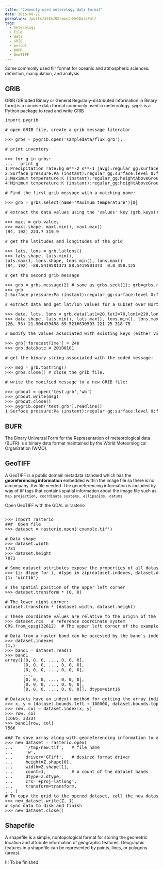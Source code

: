 ```yaml
---
title: 'Commonly used meterology data format'
date: 2016-08-21
permalink: /posts/2016/08/post-MetDataFmt/
tags:
  - meterology
  - File
  - data
  - GRIB
  - netcdf
  - BUFR
  - GeoTIFF
---
```


Some commonly used filr format for oceanic and atmospheric sciences: definition, manipulation, and analysis

## GRIB

GRIB (GRIdded Binary or General Regularly-distributed Information in Binary form) is a concise data format commonly used in meteorology.  `pygrb` is a Python package to read and write GRIB
<pre>
import pygrib

# open GRIB file, create a grib message literator

>>> grbs = pygrib.open('sampledata/flux.grb');

# print inventory

>>> for g in grbs:
...   print g
1:Precipitation rate:kg m**-2 s**-1 (avg):regular_gg:surface:level 0:fcst time 108-120 hrs (avg):from 200402291200
2:Surface pressure:Pa (instant):regular_gg:surface:level 0:fcst time 120 hrs:from 200402291200
3:Maximum temperature:K (instant):regular_gg:heightAboveGround:level 2 m:fcst time 108-120 hrs:from 200402291200
4:Minimum temperature:K (instant):regular_gg:heightAboveGround:level 2 m:fcst time 108-120 hrs:from 200402291200

# Find the first grib message with a matching name: 

>>> grb = grbs.select(name='Maximum temperature')[0]

# extract the data values using the 'values' key (grb.keys() will return a list of the available keys). The data is returned as a numpy array

>>> maxt = grb.values
>>> maxt.shape, maxt.min(), maxt.max()
(94, 192) 223.7 319.9

# get the latitudes and longitudes of the grid

>>> lats, lons = grb.latlons()
>>> lats.shape, lats.min(), 
lats.max(), lons.shape, lons.min(), lons.max()
(94, 192) -88.5419501373 88.5419501373  0.0 358.125

# get the second grib message

>>> grb = grbs.message(2) # same as grbs.seek(1); grb=grbs.readline()
>>> grb
2:Surface pressure:Pa (instant):regular_gg:surface:level 0:fcst time 120 hrs:from 200402291200

# extract data and get lat/lon values for a subset over North America:

>>> data, lats, lons = grb.data(lat1=20,lat2=70,lon1=220,lon2=320)
>>> data.shape, lats.min(), lats.max(), lons.min(), lons.max()
(26, 53) 21.904439458 69.5216630593 221.25 318.75

# modify the values associated with existing keys (either via attribute or dictionary access):

>>> grb['forecastTime'] = 240
>>> grb.dataDate = 20100101

# get the binary string associated with the coded message:

>>> msg = grb.tostring()
>>> grbs.close() # close the grib file.

# write the modified message to a new GRIB file:

>>> grbout = open('test.grb','wb')
>>> grbout.write(msg)
>>> grbout.close()
>>> pygrib.open('test.grb').readline() 
1:Surface pressure:Pa (instant):regular_gg:surface:level 0:fcst time 240 hrs:from 201001011200
</pre>


## BUFR

The Binary Universal Form for the Representation of meteorological data (BUFR) is a binary data format maintained by the World Meteorological Organization (WMO). 


## GeoTIFF

A GeoTIFF  is a public domain metadata standard which has the **georeferencing information** embedded within the image file so there is no accompany .tfw file needed.  The georeferencing information is included by way of tif tags that contains spatial information about the image file such as `map projection, coordinate systems, ellipsoids, datums`.  

Open GeoTIFF with the GDAL in rasterio

<pre>	
>>> import rasterio
###  Open file
>>> dataset = rasterio.open('example.tif')

# Data shape
>>> dataset.width
7731
>>> dataset.height
7871

# Some dataset attributes expose the properties of all dataset bands via a tuple of values, one per band. To get a mapping of band indexes to variable data types, apply a dictionary comprehension to the zip() product of a dataset’s indexes and dtypes attributes.
>>> {i: dtype for i, dtype in zip(dataset.indexes, dataset.dtypes)}
{1: 'uint16'}

# The spatial position of the upper left corner
>>> dataset.transform * (0, 0)

# The lower right corner:
dataset.transform * (dataset.width, dataset.height)

# These coordinate values are relative to the origin of the dataset’s coordinate reference system (CRS).
>>> dataset.rcs   # reference coordinate system
CRS.from_epsg(32612)  # The upper left corner of the example dataset, (358485.0, 4265115.0), is 141.5 kilometers west of zone 12’s central meridian (111 degrees west) and 4265 kilometers north of the equator.

# Data from a raster band can be accessed by the band’s index number. 
>>> dataset.indexes
(1,)
>>> band1 = dataset.read(1
>>> band1
array([[0, 0, 0, ..., 0, 0, 0],
       [0, 0, 0, ..., 0, 0, 0],
       [0, 0, 0, ..., 0, 0, 0],
       ...,
       [0, 0, 0, ..., 0, 0, 0],
       [0, 0, 0, ..., 0, 0, 0],
       [0, 0, 0, ..., 0, 0, 0]], dtype=uint16

# Datasets have an index() method for getting the array indices corresponding to points in georeferenced space.
>>> x, y = (dataset.bounds.left + 100000, dataset.bounds.top - 50000)
>>> row, col = dataset.index(x, y)
>>> row, col
(1666, 3333)
>>> band1[row, col]
7566

### To save array along with georeferencing information to a new raster data file, call rasterio.open() with a path to the new file to be created, 'w' to specify writing mode, and several keyword arguments.
>>> new_dataset = rasterio.open(
...     '/tmp/new.tif',   # file_name
...     'w',              
...     driver='GTiff',   # desired format driver
...     height=Z.shape[0], 
...     width=Z.shape[1],
...     count=1,          # a count of the dataset bands
...     dtype=Z.dtype,
...     crs='+proj=latlong',
...     transform=transform,
... )
# To copy the grid to the opened dataset, call the new dataset’s write() method with the grid and target band number as arguments.
>>> new_dataset.write(Z, 1)
# sync data to disk and finish
>>> new_dataset.close()
</pre>

## Shapefile
A shapefile is a simple, nontopological format for storing the geometric location and attribute information of geographic features. Geographic features in a shapefile can be represented by points, lines, or polygons (areas).

!!! To be finished







